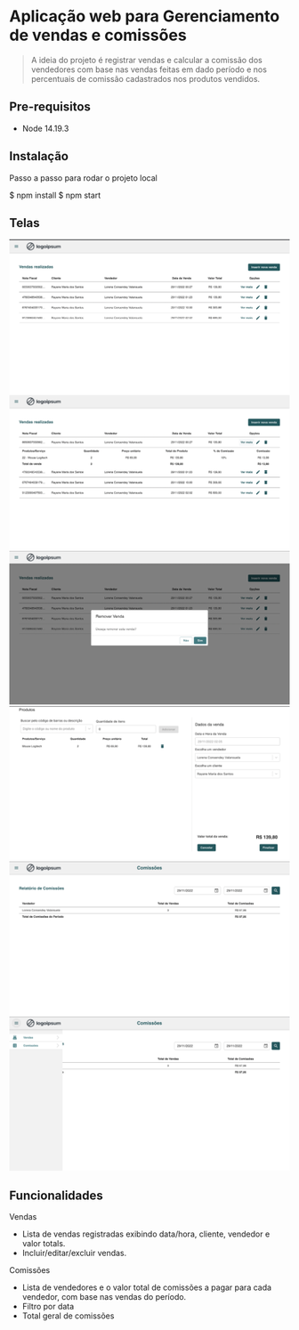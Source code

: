 # Aplicação web para Gerenciamento de vendas e comissões

> A ideia do projeto é registrar vendas e calcular a comissão dos vendedores com base nas vendas feitas em dado período e nos percentuais de comissão cadastrados nos produtos vendidos.

## Pre-requisitos

- Node 14.19.3

## Instalação

Passo a passo para rodar o projeto local

$ npm install
$ npm start

## Telas

![1](https://raw.githubusercontent.com/rayanemsantos/proj-react-sales-management/main/prints/1.png)
![2](https://raw.githubusercontent.com/rayanemsantos/proj-react-sales-management/main/prints/2.png)
![3](https://raw.githubusercontent.com/rayanemsantos/proj-react-sales-management/main/prints/3.png)
![4](https://raw.githubusercontent.com/rayanemsantos/proj-react-sales-management/main/prints/4.png)
![5](https://raw.githubusercontent.com/rayanemsantos/proj-react-sales-management/main/prints/5.png)
![6](https://raw.githubusercontent.com/rayanemsantos/proj-react-sales-management/main/prints/6.png)

## Funcionalidades

Vendas

- Lista de vendas registradas exibindo data/hora, cliente, vendedor e valor totals.
- Incluir/editar/excluir vendas.

Comissões

- Lista de vendedores e o valor total de comissões a pagar para cada vendedor, com base nas vendas do período.
- Filtro por data
- Total geral de comissões
